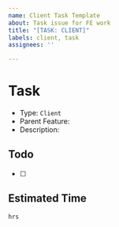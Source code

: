 ```yaml
---
name: Client Task Template
about: Task issue for FE work
title: "[TASK: CLIENT]"
labels: client, task
assignees: ''

---
```


# Task
- Type: `Client`
- Parent Feature: 
- Description:

## Todo
- [ ]

## Estimated Time
`hrs`
